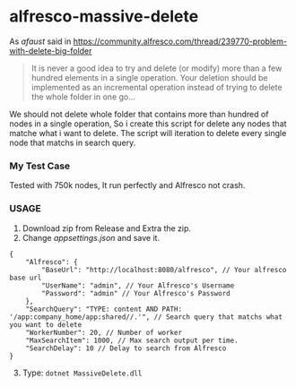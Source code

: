 # alfresco-massive-delete
As *afaust* said in https://community.alfresco.com/thread/239770-problem-with-delete-big-folder

> It is never a good idea to try and delete (or modify) more than a few hundred elements in a single operation. Your deletion should be implemented as an incremental operation instead of trying to delete the whole folder in one go...


We should not delete whole folder that contains more than hundred of nodes in a single operation, So i create this script for delete any nodes that matche what i want to delete. The script will iteration to delete every single node that matchs in search query.

### My Test Case
Tested with 750k nodes, It run perfectly and Alfresco not crash.

### USAGE
1. Download zip from Release and Extra the zip.
2. Change *appsettings.json* and save it.
```
{
    "Alfresco": {
        "BaseUrl": "http://localhost:8080/alfresco", // Your alfresco base url
        "UserName": "admin", // Your Alfresco's Username
        "Password": "admin" // Your Alfresco's Password
    },
    "SearchQuery": "TYPE: content AND PATH: '/app:company_home/app:shared//.'", // Search query that matchs what you want to delete
    "WorkerNumber": 20, // Number of worker
    "MaxSearchItem": 1000, // Max search output per time.
    "SearchDelay": 10 // Delay to search from Alfresco
}
```
3. Type: `dotnet MassiveDelete.dll`

